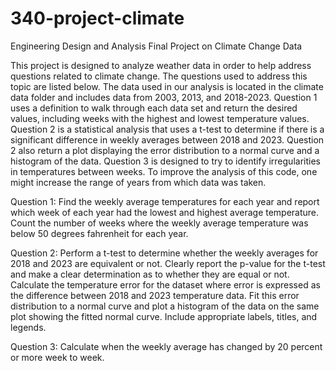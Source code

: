 # 340-project-climate
Engineering Design and Analysis Final Project on Climate Change Data 

This project is designed to analyze weather data in order to help address questions related to climate change. The 
questions used to address this topic are listed below. The data used in our analysis is located in the climate 
data folder and includes data from 2003, 2013, and 2018-2023. Question 1 uses a definition to walk through each 
data set and return the desired values, including weeks with the highest and lowest temperature values. Question
2 is a statistical analysis that uses a t-test to determine if there is a significant difference in weekly averages 
between 2018 and 2023. Question 2 also return a plot displaying the error distribution to a normal curve and a 
histogram of the data. Question 3 is designed to try to identify irregularities in temperatures between weeks. To 
improve the analysis of this code, one might increase the range of years from which data was taken. 

Question 1: Find the weekly average temperatures for each year and report which week of each year had the lowest and 
highest average temperature. Count the number of weeks where the weekly average temperature was below 50 degrees 
fahrenheit for each year.

Question 2: Perform a t-test to determine whether the weekly averages for 2018 and 2023 are equivalent or not. Clearly 
report the p-value for the t-test and make a clear determination as to whether they are equal or not. Calculate the 
temperature error for the dataset where error is expressed as the difference between 2018 and 2023 temperature data. 
Fit this error distribution to a normal curve and plot a histogram of the data on the same plot showing the fitted 
normal curve. Include appropriate labels, titles, and legends.

Question 3: Calculate when the weekly average has changed by 20 percent or more week to week.

